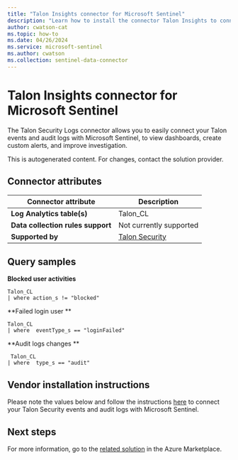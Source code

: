 ```yaml
---
title: "Talon Insights connector for Microsoft Sentinel"
description: "Learn how to install the connector Talon Insights to connect your data source to Microsoft Sentinel."
author: cwatson-cat
ms.topic: how-to
ms.date: 04/26/2024
ms.service: microsoft-sentinel
ms.author: cwatson
ms.collection: sentinel-data-connector
---
```


# Talon Insights connector for Microsoft Sentinel

The Talon Security Logs connector allows you to easily connect your Talon events and audit logs with Microsoft Sentinel, to view dashboards, create custom alerts, and improve investigation.

This is autogenerated content. For changes, contact the solution provider.

## Connector attributes

| Connector attribute | Description |
| --- | --- |
| **Log Analytics table(s)** | Talon_CL<br/> |
| **Data collection rules support** | Not currently supported |
| **Supported by** | [Talon Security](https://docs.console.talon-sec.com/) |

## Query samples

**Blocked user activities**

   ```kusto
Talon_CL 
   | where action_s != "blocked"
   ```

**Failed login user **

   ```kusto
Talon_CL 
   | where  eventType_s == "loginFailed"
   ```

**Audit logs changes **

   ```kusto
    Talon_CL 
   | where  type_s == "audit"
   ```



## Vendor installation instructions


Please note the values below and follow the instructions <a href='https://docs.console.talon-sec.com/en/articles/254-microsoft-sentinel-integration'>here</a> to connect your Talon Security events and audit logs with Microsoft Sentinel.





## Next steps

For more information, go to the [related solution](https://azuremarketplace.microsoft.com/en-us/marketplace/apps/taloncybersecurityltd1654088115170.talonconnector?tab=Overview) in the Azure Marketplace.
